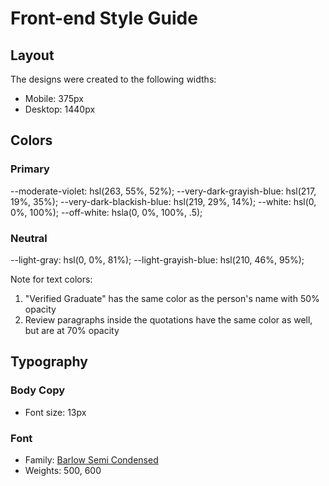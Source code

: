 # Front-end Style Guide

## Layout

The designs were created to the following widths:

- Mobile: 375px
- Desktop: 1440px

## Colors

### Primary

--moderate-violet: hsl(263, 55%, 52%);
--very-dark-grayish-blue: hsl(217, 19%, 35%);
--very-dark-blackish-blue: hsl(219, 29%, 14%);
--white: hsl(0, 0%, 100%);
--off-white: hsla(0, 0%, 100%, .5);

### Neutral

--light-gray: hsl(0, 0%, 81%);
--light-grayish-blue: hsl(210, 46%, 95%);

Note for text colors:

1. "Verified Graduate" has the same color as the person's name with 50% opacity
2. Review paragraphs inside the quotations have the same color as well, but are at 70% opacity

## Typography

### Body Copy

- Font size: 13px

### Font

- Family: [Barlow Semi Condensed](https://fonts.google.com/specimen/Barlow+Semi+Condensed)
- Weights: 500, 600
